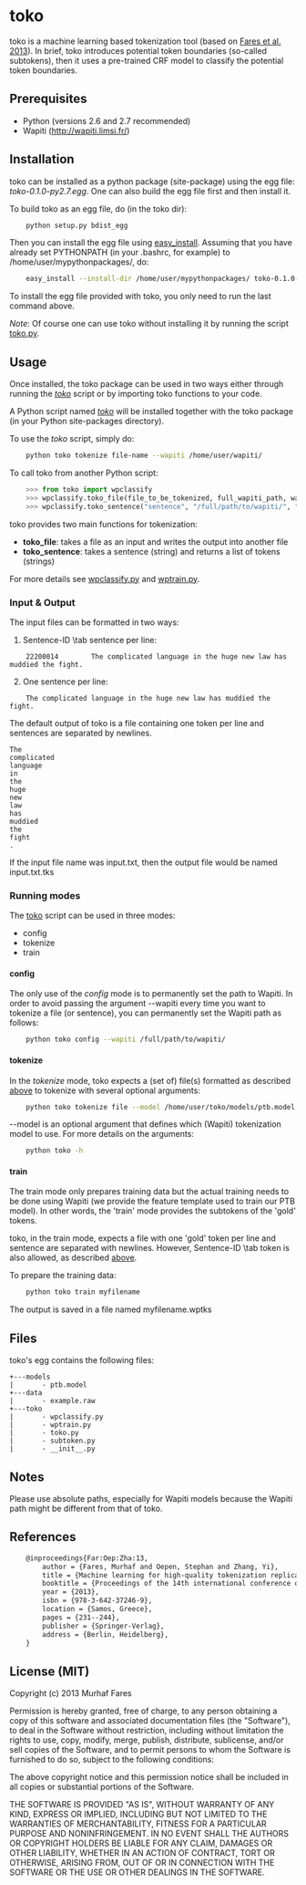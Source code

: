 toko
========

toko is a machine learning based tokenization tool (based on [Fares et
al. 2013](http://link.springer.com/chapter/10.1007%2F978-3-642-37247-6_19)).
In brief, toko introduces potential token boundaries (so-called
subtokens), then it uses a pre-trained CRF model to classify the
potential token boundaries.

Prerequisites
--------------

* Python (versions 2.6 and 2.7 recommended)
* Wapiti (http://wapiti.limsi.fr/)


Installation
--------------
toko can be installed as a python package (site-package) using the egg
file: *toko-0.1.0-py2.7.egg*.
One can also build the egg file first and then install it.

To build toko as an egg file, do (in the toko dir):
```sh
    python setup.py bdist_egg
```

Then you can install the egg file using [easy_install](http://peak.telecommunity.com/DevCenter/EasyInstall). 
Assuming that you have already set PYTHONPATH (in your .bashrc, for
example) to /home/user/mypythonpackages/, do:

```sh
    easy_install --install-dir /home/user/mypythonpackages/ toko-0.1.0-py2.7.egg
```
To install the egg file provided with toko, you only need to run the last command above.

*Note*: Of course one can use toko without installing it by running the script [toko.py](toko/toko.py).


Usage
------------
Once installed, the toko package can be used in two ways either through running the *[toko]* script
or by importing toko functions to your code.


A Python script named *[toko]* will be installed together with the toko
package (in your Python site-packages directory).

To use the *toko* script, simply do:
```sh
    python toko tokenize file-name --wapiti /home/user/wapiti/
```

To call toko from another Python script:
```python
    >>> from toko import wpclassify
    >>> wpclassify.toko_file(file_to_be_tokenized, full_wapiti_path, wapiti_model, delimiter)
    >>> wpclassify.toko_sentence("sentence", "/full/path/to/wapiti/", "/full/path/to/wapiti/model/ptb.model")
```
toko provides two main functions for tokenization:
*   __toko_file__:  takes a file as an input and writes the output into another file
*   __toko_sentence__: takes a sentence (string) and returns a list of tokens (strings) 

For more details see [wpclassify.py](toko/wpclassify.py) and [wptrain.py](toko/wptrain.py).



### Input & Output
The input files can be formatted in two ways:

1. Sentence-ID \tab sentence per line:
```
    22200014        The complicated language in the huge new law has muddied the fight.
```

2. One sentence per line:
```
    The complicated language in the huge new law has muddied the fight.
```

The default output of toko is a file containing one token per line and sentences are separated by newlines.

```
The
complicated
language
in
the
huge
new
law
has
muddied
the
fight
.

```

If the input file name was input.txt, then the output file would be
named input.txt.tks


### Running modes

The [toko] script can be used in three modes:

*  config 
*  tokenize 
*  train

#### config
The only use of the *config* mode is to permanently set the path to
Wapiti.
In order to avoid passing the argument --wapiti every time you want to
tokenize a file (or sentence), you can permanently set the Wapiti path
as follows:
```sh
    python toko config --wapiti /full/path/to/wapiti/
```



#### tokenize

In the *tokenize* mode, toko expects a (set of) file(s) 
formatted as described [above](#input--output) to tokenize with several optional
arguments:
```sh
    python toko tokenize file --model /home/user/toko/models/ptb.model
```

--model is an optional argument that defines which (Wapiti) tokenization model to use.
For more details on the arguments:
```sh
	python toko -h
```

#### train
The train mode only prepares training data but the actual training
needs to be done using Wapiti (we provide the feature template used to
train our PTB model). In other words, the 'train' mode provides the
subtokens of the 'gold' tokens.

toko, in the train mode, expects a file with one 'gold' token per line
and sentence are separated with newlines. However, Sentence-ID \tab
token is also allowed, as described [above](#input--output).

To prepare the training data:
```sh
	python toko train myfilename
```

The output is saved in a file named myfilename.wptks

Files
------------
toko's egg contains the following files:
```
+---models
|       - ptb.model
+---data
|       - example.raw
+---toko
|       - wpclassify.py
|       - wptrain.py
|       - toko.py
|       - subtoken.py
|       - __init__.py
```



Notes
----------
Please use absolute paths, especially for Wapiti
models because the Wapiti path might be different from that of toko.


References
----------

```LaTeX
    @inproceedings{Far:Oep:Zha:13,
        author = {Fares, Murhaf and Oepen, Stephan and Zhang, Yi},
        title = {Machine learning for high-quality tokenization replicating variable tokenization schemes},
        booktitle = {Proceedings of the 14th international conference on Computational Linguistics and Intelligent Text Processing - Volume Part I},
        year = {2013},
        isbn = {978-3-642-37246-9},
        location = {Samos, Greece},
        pages = {231--244}, 
        publisher = {Springer-Verlag},
        address = {Berlin, Heidelberg},
    }
```


License (MIT)
--------------

Copyright (c) 2013 Murhaf Fares

Permission is hereby granted, free of charge, to any person obtaining a copy
of this software and associated documentation files (the "Software"), to deal
in the Software without restriction, including without limitation the rights
to use, copy, modify, merge, publish, distribute, sublicense, and/or sell
copies of the Software, and to permit persons to whom the Software is
furnished to do so, subject to the following conditions:

The above copyright notice and this permission notice shall be included in
all copies or substantial portions of the Software.

THE SOFTWARE IS PROVIDED "AS IS", WITHOUT WARRANTY OF ANY KIND, EXPRESS OR
IMPLIED, INCLUDING BUT NOT LIMITED TO THE WARRANTIES OF MERCHANTABILITY,
FITNESS FOR A PARTICULAR PURPOSE AND NONINFRINGEMENT. IN NO EVENT SHALL THE
AUTHORS OR COPYRIGHT HOLDERS BE LIABLE FOR ANY CLAIM, DAMAGES OR OTHER
LIABILITY, WHETHER IN AN ACTION OF CONTRACT, TORT OR OTHERWISE, ARISING FROM,
OUT OF OR IN CONNECTION WITH THE SOFTWARE OR THE USE OR OTHER DEALINGS IN
THE SOFTWARE.


[toko]: toko/toko.py
